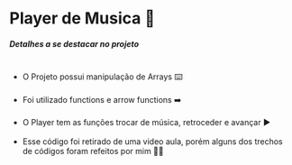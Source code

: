 # Player de Musica 🎵
<h5>Detalhes a se destacar no projeto</h5>

<ul>
     <li>O Projeto possui manipulação de Arrays ⌨️</li>
     <li>Foi utilizado functions e arrow functions ➡️</li>
     <li>O Player tem as funções trocar de música, retroceder e avançar ▶️</li>
     <li>Esse código foi retirado de uma video aula, porém alguns dos trechos de códigos foram refeitos por mim 👩‍💻</li>
</ul>
